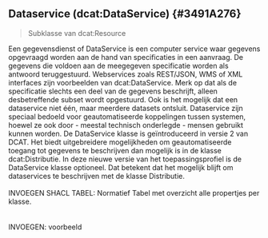 ## Dataservice (dcat:DataService)  {#3491A276}
<blockquote><p id='52124C27'>Subklasse van <span style='background-color: #clear;'>dcat:Resource</span></blockquote>

Een gegevensdienst of DataService is een computer service waar gegevens opgevraagd worden aan de hand van specificaties in een aanvraag. De gegevens die voldoen aan de meegegeven specificatie worden als antwoord teruggestuurd. Webservices zoals REST/JSON, WMS of XML interfaces zijn voorbeelden van <span style='background-color: #clear;'>dcat:DataService</span>. Merk op dat als de specificatie slechts een deel van de gegevens beschrijft, alleen desbetreffende subset wordt opgestuurd. Ook is het mogelijk dat een dataservice niet één, maar meerdere datasets ontsluit.
Dataservice zijn speciaal bedoeld voor geautomatiseerde koppelingen tussen systemen, hoewel ze ook door - meestal technisch onderlegde - mensen gebruikt kunnen worden.
De DataService klasse is geïntroduceerd in versie 2 van DCAT. Het biedt uitgebreidere mogelijkheden om geautomatiseerde toegang tot gegevens te beschrijven dan mogelijk is in de klasse <span style='background-color: #clear;'>dcat:Distributie</span>. In deze nieuwe versie van het toepassingsprofiel is de DataService klasse optioneel. Dat betekent dat het mogelijk blijft om dataservices te beschrijven met de klasse Distributie.
<br/>
<br/>
INVOEGEN SHACL TABEL: Normatief Tabel met overzicht alle propertjes per klasse.  
<br/>
<br/>
INVOEGEN: voorbeeld
<section data-include-format='markdown' data-include='081-endpoint_URL_nieuw.md'></section>
<section data-include-format='markdown' data-include='082-endpoint_description.md'></section>
<section data-include-format='markdown' data-include='083-serves_dataset.md'></section>
<section data-include-format='markdown' data-include='084-Voorbeelden.md'></section>
